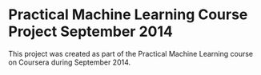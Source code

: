 Practical Machine Learning Course Project September 2014
=============================================

This project was created as part of the Practical Machine Learning course on Coursera during September 2014.
